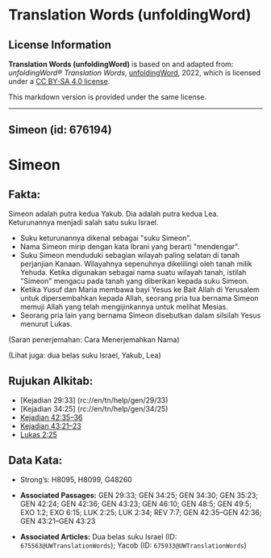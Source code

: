 # Translation Words (unfoldingWord)

## License Information

**Translation Words (unfoldingWord)** is based on and adapted from: _unfoldingWord® Translation Words_, [unfoldingWord](https://unfoldingword.org/utw), 2022, which is licensed under a [CC BY-SA 4.0 license](https://creativecommons.org/licenses/by-sa/4.0/legalcode.en).

This markdown version is provided under the same license.



--------------------------------

## Simeon (id: 676194)

Simeon
======

Fakta:
------

Simeon adalah putra kedua Yakub. Dia adalah putra kedua Lea. Keturunannya menjadi salah satu suku Israel.

* Suku keturunannya dikenal sebagai "suku Simeon".
* Nama Simeon mirip dengan kata Ibrani yang berarti "mendengar".
* Suku Simeon menduduki sebagian wilayah paling selatan di tanah perjanjian Kanaan. Wilayahnya sepenuhnya dikelilingi oleh tanah milik Yehuda. Ketika digunakan sebagai nama suatu wilayah tanah, istilah "Simeon" mengacu pada tanah yang diberikan kepada suku Simeon.
* Ketika Yusuf dan Maria membawa bayi Yesus ke Bait Allah di Yerusalem untuk dipersembahkan kepada Allah, seorang pria tua bernama Simeon memuji Allah yang telah mengijinkannya untuk melihat Mesias.
* Seorang pria lain yang bernama Simeon disebutkan dalam silsilah Yesus menurut Lukas.

(Saran penerjemahan: Cara Menerjemahkan Nama)

(Lihat juga: dua belas suku Israel, Yakub, Lea)

Rujukan Alkitab:
----------------

* \[Kejadian 29:33] (rc://en/tn/help/gen/29/33\)
* \[Kejadian 34:25] (rc://en/tn/help/gen/34/25\)
* [Kejadian 42:35–36](https://ref.ly/Gen42:35-Gen42:36)
* [Kejadian 43:21–23](https://ref.ly/Gen43:21-Gen43:23)
* [Lukas 2:25](https://ref.ly/Luke2:25)

Data Kata:
----------

* Strong’s: H8095, H8099, G48260

* **Associated Passages:** GEN 29:33; GEN 34:25; GEN 34:30; GEN 35:23; GEN 42:24; GEN 42:36; GEN 43:23; GEN 46:10; GEN 48:5; GEN 49:5; EXO 1:2; EXO 6:15; LUK 2:25; LUK 2:34; REV 7:7; GEN 42:35–GEN 42:36; GEN 43:21–GEN 43:23
* **Associated Articles:** Dua belas suku Israel (ID: `675563@UWTranslationWords`); Yacob (ID: `675933@UWTranslationWords`)

